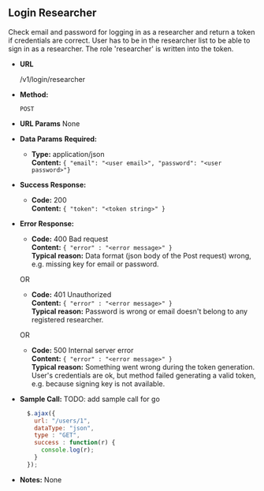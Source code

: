 **Login Researcher**
----
  Check email and password for logging in as a researcher and return a token if credentials are correct. User has to be in the researcher list to be able to sign in as a researcher. The role 'researcher' is written into the token.

* **URL**

  /v1/login/researcher

* **Method:**

  `POST`

*  **URL Params**
  None

* **Data Params**
  **Required:**
  * **Type:** application/json <br />
    **Content:** `{ "email": "<user email>", "password": "<user password>"}`

* **Success Response:**

  * **Code:** 200 <br />
    **Content:** `{ "token": "<token string>" }`

* **Error Response:**

  * **Code:** 400 Bad request <br />
    **Content:** `{ "error" : "<error message>" }` <br />
    **Typical reason:** Data format (json body of the Post request) wrong, e.g. missing key for email or password.

  OR

  * **Code:** 401 Unauthorized <br />
    **Content:** `{ "error" : "<error message>" }` <br />
    **Typical reason:** Password is wrong or email doesn't belong to any registered researcher.

  OR

  * **Code:** 500 Internal server error <br />
    **Content:** `{ "error" : "<error message>" }` <br />
    **Typical reason:** Something went wrong during the token generation. User's credentials are ok, but method failed generating a valid token, e.g. because signing key is not available.

* **Sample Call:**
  TODO: add sample call for go

  ```javascript
    $.ajax({
      url: "/users/1",
      dataType: "json",
      type : "GET",
      success : function(r) {
        console.log(r);
      }
    });
  ```
* **Notes:**
  None